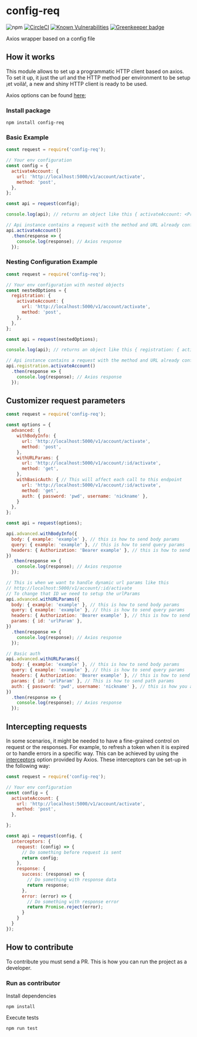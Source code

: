 # config-req

![npm](https://img.shields.io/npm/v/config-req)
[![CircleCI](https://circleci.com/gh/BRIKEV/config-req/tree/master.svg?style=svg)](https://circleci.com/gh/BRIKEV/config-req/tree/master)
[![Known Vulnerabilities](https://snyk.io/test/github/kevinccbsg/config-req/badge.svg)](https://snyk.io/test/github/kevinccbsg/config-req) [![Greenkeeper badge](https://badges.greenkeeper.io/kevinccbsg/config-req.svg)](https://greenkeeper.io/)

Axios wrapper based on a config file

## How it works

This module allows to set up a programmatic HTTP client based on axios. To set it up, it just the url and the HTTP
method per environment to be setup ¡et voilà!, a new and shiny HTTP client is ready to be used.

Axios options can be found [here](https://axios-http.com/docs/instance);

### Install package

```
npm install config-req
```

### Basic Example

```js
const request = require('config-req');

// Your env configuration
const config = {
  activateAccount: {
    url: 'http://localhost:5000/v1/account/activate',
    method: 'post',
  },
};

const api = request(config);

console.log(api); // returns an object like this { activateAccount: <Promise> }

// Api instance contains a request with the method and URL already configured
api.activateAccount()
  .then(response => {
    console.log(response); // Axios response
  });

````

### Nesting Configuration Example

```js
const request = require('config-req');

// Your env configuration with nested objects
const nestedOptions = {
  registration: {
    activateAccount: {
      url: 'http://localhost:5000/v1/account/activate',
      method: 'post',
    },
  },
};

const api = request(nestedOptions);

console.log(api); // returns an object like this { registration: { activateAccount: <Promise> } }

// Api instance contains a request with the method and URL already configured
api.registration.activateAccount()
  .then(response => {
    console.log(response); // Axios response
  });

````

## Customizer request parameters

```js
const request = require('config-req');

const options = {
  advanced: {
    withBodyInfo: {
      url: 'http://localhost:5000/v1/account/activate',
      method: 'post',
    },
    withURLParams: {
      url: 'http://localhost:5000/v1/account/:id/activate',
      method: 'get',
    },
    withBasicAuth: { // This will affect each call to this endpoint
      url: 'http://localhost:5000/v1/account/:id/activate',
      method: 'get',
      auth: { password: 'pwd', username: 'nickname' },
    }
  },
};

const api = request(options);

api.advanced.withBodyInfo({
  body: { example: 'example' }, // this is how to send body params
  query: { example: 'example' }, // this is how to send query params
  headers: { Authorization: 'Bearer example' }, // this is how to send header params
})
  .then(response => {
    console.log(response); // Axios response
  });

// This is when we want to handle dynamic url params like this
// http://localhost:5000/v1/account/:id/activate
// To change that ID we need to setup the urlParams
api.advanced.withURLParams({
  body: { example: 'example' }, // this is how to send body params
  query: { example: 'example' }, // this is how to send query params
  headers: { Authorization: 'Bearer example' }, // this is how to send header params
  params: { id: 'urlParam' },
})
  .then(response => {
    console.log(response); // Axios response
  });

// Basic auth
api.advanced.withURLParams({
  body: { example: 'example' }, // this is how to send body params
  query: { example: 'example' }, // this is how to send query params
  headers: { Authorization: 'Bearer example' }, // this is how to send header params
  params: { id: 'urlParam' }, // This is how to send path params
  auth: { password: 'pwd', username: 'nickname' }, // this is how you add basic auth for each request
})
  .then(response => {
    console.log(response); // Axios response
  });
````

## Intercepting requests

In some scenarios, it might be needed to have a fine-grained control on request or the responses. For example, to
refresh a token when it is expired or to handle errors in a specific way. This can be achieved by using
the [interceptors](https://axios-http.com/docs/interceptors) option provided by Axios. These interceptors can be set-up
in the following way:

```js
const request = require('config-req');

// Your env configuration
const config = {
  activateAccount: {
    url: 'http://localhost:5000/v1/account/activate',
    method: 'post',
  },

};

const api = request(config, {
  interceptors: {
    request: (config) => {
      // Do something before request is sent
      return config;
    },
    response: {
      success: (response) => {
        // Do something with response data
        return response;
      },
      error: (error) => {
        // Do something with response error
        return Promise.reject(error);
      }
    }
  }
});

```

## How to contribute

To contribute you must send a PR. This is how you can run the project as a developer.

### Run as contributor

Install dependencies

```
npm install
```

Execute tests

```
npm run test
```
